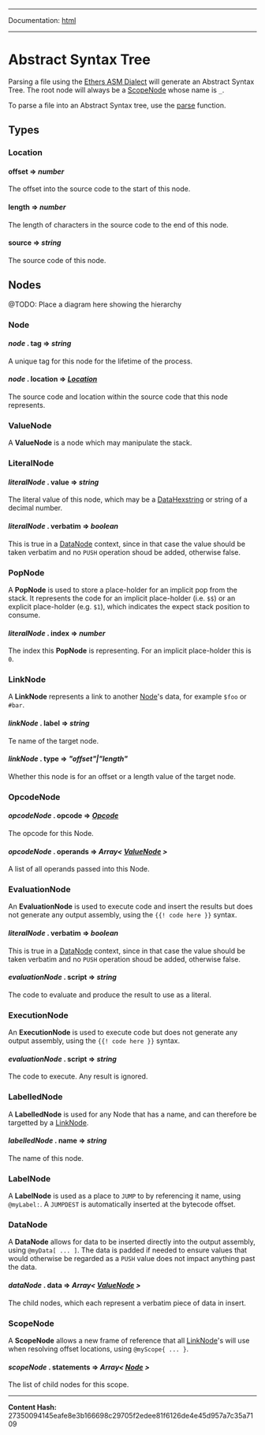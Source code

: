 -----

Documentation: [html](https://docs-beta.ethers.io/)

-----

Abstract Syntax Tree
====================


Parsing a file using the [Ethers ASM Dialect](../dialect) will
generate an Abstract Syntax Tree. The root node will always
be a [ScopeNode](./) whose name is `_`.

To parse a file into an Abstract Syntax tree, use the [parse](../api)
function.


Types
-----



### Location



#### **offset** **=>** *number*

The offset into the source code to the start of this node.




#### **length** **=>** *number*

The length of characters in the source code to the end of this node.




#### **source** **=>** *string*

The source code of this node.




Nodes
-----


@TODO: Place a diagram here showing the hierarchy


### Node



#### *node* . **tag** **=>** *string*

A unique tag for this node for the lifetime of the process.




#### *node* . **location** **=>** *[Location](./)*

The source code and location within the source code that this
node represents.




### ValueNode


A **ValueNode** is a node which may manipulate the stack.


### LiteralNode



#### *literalNode* . **value** **=>** *string*

The literal value of this node, which may be a [DataHexstring](../../../utils/bytes) or
string of a decimal number.




#### *literalNode* . **verbatim** **=>** *boolean*

This is true in a [DataNode](./) context, since in that case the
value should be taken verbatim and no `PUSH` operation shoud be
added, otherwise false.




### PopNode


A **PopNode** is used to store a place-holder for an implicit pop from the
stack. It represents the code for an implicit place-holder (i.e. `$$`) or an
explicit place-holder (e.g. `$1`), which indicates the expect stack position
to consume.


#### *literalNode* . **index** **=>** *number*

The index this **PopNode** is representing. For an implicit place-holder
this is `0`.




### LinkNode


A **LinkNode** represents a link to another [Node](./)'s data,
for example `$foo` or `#bar`.


#### *linkNode* . **label** **=>** *string*

Te name of the target node.




#### *linkNode* . **type** **=>** *"offset"|"length"*

Whether this node is for an offset or a length value of the
target node.




### OpcodeNode



#### *opcodeNode* . **opcode** **=>** *[Opcode](../api)*

The opcode for this Node.




#### *opcodeNode* . **operands** **=>** *Array< [ValueNode](./) >*

A list of all operands passed into this Node.




### EvaluationNode


An **EvaluationNode** is used to execute code and insert the results
but does not generate
any output assembly, using the `{{! code here }}` syntax.


#### *literalNode* . **verbatim** **=>** *boolean*

This is true in a [DataNode](./) context, since in that case the
value should be taken verbatim and no `PUSH` operation shoud be
added, otherwise false.




#### *evaluationNode* . **script** **=>** *string*

The code to evaluate and produce the result to use as a literal.




### ExecutionNode


An **ExecutionNode** is used to execute code but does not generate
any output assembly, using the `{{! code here }}` syntax.


#### *evaluationNode* . **script** **=>** *string*

The code to execute. Any result is ignored.




### LabelledNode


A **LabelledNode** is used for any Node that has a name, and can therefore
be targetted by a [LinkNode](./).


#### *labelledNode* . **name** **=>** *string*

The name of this node.




### LabelNode


A **LabelNode** is used as a place to `JUMP` to by referencing it
name, using `@myLabel:`. A `JUMPDEST` is automatically inserted
at the bytecode offset.


### DataNode


A **DataNode** allows for data to be inserted directly into the output
assembly, using `@myData[ ... ]`. The data is padded if needed to ensure
values that would otherwise be regarded as a `PUSH` value does not impact
anything past the data.


#### *dataNode* . **data** **=>** *Array< [ValueNode](./) >*

The child nodes, which each represent a verbatim piece of data in insert.




### ScopeNode


A **ScopeNode** allows a new frame of reference that all [LinkNode](./)'s
will use when resolving offset locations, using `@myScope{ ... }`.


#### *scopeNode* . **statements** **=>** *Array< [Node](./) >*

The list of child nodes for this scope.





-----
**Content Hash:** 27350094145eafe8e3b166698c29705f2edee81f6126de4e45d957a7c35a7109